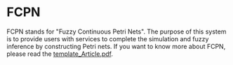 # FCPN
FCPN stands for "Fuzzy Continuous Petri Nets". The purpose of this system is to provide users with services to complete
the simulation and fuzzy inference by constructing Petri nets. If you want to know more about FCPN, please read the [template_Article.pdf](https://github.com/wjsunscut/fcpn/raw/master/template_Article.pdf).
